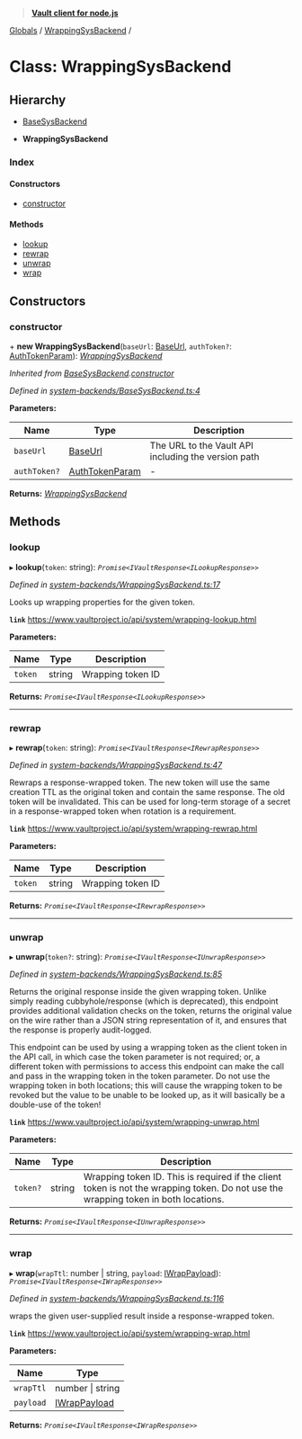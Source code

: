 > **[Vault client for node.js](../README.md)**

[Globals](../globals.md) / [WrappingSysBackend](wrappingsysbackend.md) /

# Class: WrappingSysBackend

## Hierarchy

  * [BaseSysBackend](basesysbackend.md)

  * **WrappingSysBackend**

### Index

#### Constructors

* [constructor](wrappingsysbackend.md#constructor)

#### Methods

* [lookup](wrappingsysbackend.md#lookup)
* [rewrap](wrappingsysbackend.md#rewrap)
* [unwrap](wrappingsysbackend.md#unwrap)
* [wrap](wrappingsysbackend.md#wrap)

## Constructors

###  constructor

\+ **new WrappingSysBackend**(`baseUrl`: [BaseUrl](../globals.md#baseurl), `authToken?`: [AuthTokenParam](../globals.md#authtokenparam)): *[WrappingSysBackend](wrappingsysbackend.md)*

*Inherited from [BaseSysBackend](basesysbackend.md).[constructor](basesysbackend.md#constructor)*

*Defined in [system-backends/BaseSysBackend.ts:4](https://github.com/theogravity/vault-tacular/blob/13bcf09/src/system-backends/BaseSysBackend.ts#L4)*

**Parameters:**

Name | Type | Description |
------ | ------ | ------ |
`baseUrl` | [BaseUrl](../globals.md#baseurl) | The URL to the Vault API including the version path |
`authToken?` | [AuthTokenParam](../globals.md#authtokenparam) | - |

**Returns:** *[WrappingSysBackend](wrappingsysbackend.md)*

## Methods

###  lookup

▸ **lookup**(`token`: string): *`Promise<IVaultResponse<ILookupResponse>>`*

*Defined in [system-backends/WrappingSysBackend.ts:17](https://github.com/theogravity/vault-tacular/blob/13bcf09/src/system-backends/WrappingSysBackend.ts#L17)*

Looks up wrapping properties for the given token.

**`link`** https://www.vaultproject.io/api/system/wrapping-lookup.html

**Parameters:**

Name | Type | Description |
------ | ------ | ------ |
`token` | string | Wrapping token ID  |

**Returns:** *`Promise<IVaultResponse<ILookupResponse>>`*

___

###  rewrap

▸ **rewrap**(`token`: string): *`Promise<IVaultResponse<IRewrapResponse>>`*

*Defined in [system-backends/WrappingSysBackend.ts:47](https://github.com/theogravity/vault-tacular/blob/13bcf09/src/system-backends/WrappingSysBackend.ts#L47)*

Rewraps a response-wrapped token. The new token will use the same creation TTL as the
original token and contain the same response. The old token will be invalidated.
This can be used for long-term storage of a secret in a response-wrapped token
when rotation is a requirement.

**`link`** https://www.vaultproject.io/api/system/wrapping-rewrap.html

**Parameters:**

Name | Type | Description |
------ | ------ | ------ |
`token` | string | Wrapping token ID  |

**Returns:** *`Promise<IVaultResponse<IRewrapResponse>>`*

___

###  unwrap

▸ **unwrap**(`token?`: string): *`Promise<IVaultResponse<IUnwrapResponse>>`*

*Defined in [system-backends/WrappingSysBackend.ts:85](https://github.com/theogravity/vault-tacular/blob/13bcf09/src/system-backends/WrappingSysBackend.ts#L85)*

Returns the original response inside the given wrapping token. Unlike simply reading
cubbyhole/response (which is deprecated), this endpoint provides additional validation
checks on the token, returns the original value on the wire rather than a JSON string
representation of it, and ensures that the response is properly audit-logged.

This endpoint can be used by using a wrapping token as the client token in the API call,
in which case the token parameter is not required; or, a different token with permissions
to access this endpoint can make the call and pass in the wrapping token in the token
parameter. Do not use the wrapping token in both locations; this will cause the wrapping
token to be revoked but the value to be unable to be looked up, as it will basically be a
double-use of the token!

**`link`** https://www.vaultproject.io/api/system/wrapping-unwrap.html

**Parameters:**

Name | Type | Description |
------ | ------ | ------ |
`token?` | string | Wrapping token ID. This is required if the client token is not the wrapping token. Do not use the wrapping token in both locations.  |

**Returns:** *`Promise<IVaultResponse<IUnwrapResponse>>`*

___

###  wrap

▸ **wrap**(`wrapTtl`: number | string, `payload`: [IWrapPayload](../interfaces/iwrappingsysbackend.iwrappayload.md)): *`Promise<IVaultResponse<IWrapResponse>>`*

*Defined in [system-backends/WrappingSysBackend.ts:116](https://github.com/theogravity/vault-tacular/blob/13bcf09/src/system-backends/WrappingSysBackend.ts#L116)*

wraps the given user-supplied result inside a response-wrapped token.

**`link`** https://www.vaultproject.io/api/system/wrapping-wrap.html

**Parameters:**

Name | Type |
------ | ------ |
`wrapTtl` | number \| string |
`payload` | [IWrapPayload](../interfaces/iwrappingsysbackend.iwrappayload.md) |

**Returns:** *`Promise<IVaultResponse<IWrapResponse>>`*